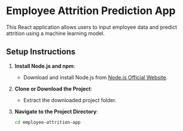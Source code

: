 # Employee Attrition Prediction App

This React application allows users to input employee data and predict attrition using a machine learning model.

## Setup Instructions

1. **Install Node.js and npm**:
   - Download and install Node.js from [Node.js Official Website](https://nodejs.org/).

2. **Clone or Download the Project**:
   - Extract the downloaded project folder.

3. **Navigate to the Project Directory**:
   ```bash
   cd employee-attrition-app
